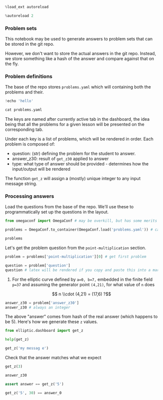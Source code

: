 ```python
%load_ext autoreload

%autoreload 2
```

###  Problem sets

This notebook may be used to generate answers to problem sets that can be stored in the git repo.

However, we don't want to store the actual answers in the git repo. Instead, we store something like a hash of the answer and compare against that on the fly.

### Problem definitions

The base of the repo stores `problems.yaml` which will containing both the problems and their.

```python
!echo 'hello'
```

```python
cat problems.yaml
```

The keys are named after currently active tab in the dashboard, the idea being that all the problems for a given lesson will be presented on the corresponding tab.

Under each key is a list of problems, which will be rendered in order. Each problem is composed of:

* question: (str) defining the problem for the student to answer.
* answer_z30: result of `get_z30` applied to answer
* type: what type of answer should be provided - determines how the input/output will be rendered


The function `get_z` will assign a (mostly) unique integer to any input message string.


### Processing answers


Load the questions from the base of the repo. We'll use these to programmatically set up the questions in the layout.

```python
from omegaconf import OmegaConf # may be overkill, but has some merits

problems = OmegaConf.to_container(OmegaConf.load('problems.yaml')) # cast into dictionary
```

```python
problems
```

Let's get the problem question from the `point-multiplication` section.

```python
problem = problems['point-multiplication'][0] # get first problem
```

```python
question = problem['question']
question # latex will be rendered if you copy and paste this into a markdown cell
```

1. For the elliptic curve defined by `a=0, b=7,` embedded in the finite field `p=37` and assuming the generator point `(4,21)`, for what value of `n` does

$$ n \\cdot (4,21) = (17,6) ?$$ 

```python
answer_z30 = problem['answer_z30'] 
answer_z30 # always an integer
```

The above "answer" comes from hash of the real answer (which happens to be 5). Here's how we generate these `z` values. 

```python
from elliptic.dashboard import get_z

help(get_z)
```

```python
get_z('my messag e')
```

Check that the answer matches what we expect

```python
get_z(3)
```

```python
answer_z30
```

```python
assert answer == get_z('5')
```

```python
get_z('5', 30) == answer_0
```
